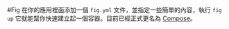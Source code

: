 #Fig
在你的應用裡面添加一個 `fig.yml` 文件，並指定一些簡單的內容，執行 `fig up` 它就能幫你快速建立起一個容器。目前已經正式更名為 [Compose](../compose/README.md)。
